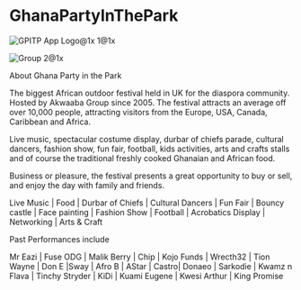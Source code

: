 # GhanaPartyInThePark


![GPITP App Logo@1x 1@1x](https://user-images.githubusercontent.com/71550013/122684939-759d2d00-d200-11eb-88b6-850ba77971ae.png)


![Group 2@1x](https://user-images.githubusercontent.com/71550013/122684955-89489380-d200-11eb-877b-1a6393059c1e.png)





About Ghana Party in the Park


 The biggest African outdoor festival held in UK for the diaspora community. Hosted by Akwaaba Group since 2005. The festival attracts an average off over 10,000 people, attracting visitors from the Europe, USA, Canada, Caribbean and Africa.


Live music, spectacular costume display, durbar of chiefs parade, cultural dancers, fashion show, fun fair, football, kids activities, arts and crafts stalls and of course the traditional freshly cooked Ghanaian and African food.


Business or pleasure, the festival presents a great opportunity to buy or sell, and enjoy the day with family and friends.


Live Music | Food | Durbar of Chiefs | Cultural Dancers | Fun Fair | Bouncy castle | Face painting | Fashion Show | Football | Acrobatics Display | Networking | Arts & Craft


Past Performances include

Mr Eazi | Fuse ODG | Malik Berry | Chip | Kojo Funds | Wrecth32 | Tion Wayne | Don E |Sway | Afro B | AStar | Castro| Donaeo | Sarkodie | Kwamz n Flava | Tinchy Stryder | KiDi | Kuami Eugene | Kwesi Arthur | King Promise
